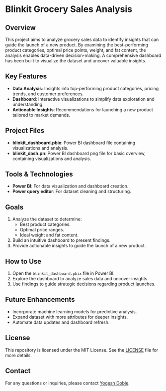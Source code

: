 # Blinkit Grocery Sales Analysis

## Overview

This project aims to analyze grocery sales data to identify insights that can guide the launch of a new product. By examining the best-performing product categories, optimal price points, weight, and fat content, the analysis enables data-driven decision-making. A comprehensive dashboard has been built to visualize the dataset and uncover valuable insights.

## Key Features

- **Data Analysis**: Insights into top-performing product categories, pricing trends, and customer preferences.
- **Dashboard**: Interactive visualizations to simplify data exploration and understanding.
- **Actionable Insights**: Recommendations for launching a new product tailored to market demands.

## Project Files

- **blinkit_dashboard.pbix**: Power BI dashboard file containing visualizations and analysis.
- **blinkit_dash.pn**: Power BI dashboard png file for basic overview, containing visualizations and analysis.


## Tools & Technologies

- **Power BI**: For data visualization and dashboard creation.
- **Power query editor**: For dataset cleaning and structuring.

## Goals

1. Analyze the dataset to determine:
   - Best product categories.
   - Optimal price ranges.
   - Ideal weight and fat content.
2. Build an intuitive dashboard to present findings.
3. Provide actionable insights to guide the launch of a new product.

## How to Use

1. Open the `blinkit_dashboard.pbix` file in Power BI.
2. Explore the dashboard to analyze sales data and uncover insights.
3. Use findings to guide strategic decisions regarding product launches.

## Future Enhancements

- Incorporate machine learning models for predictive analysis.
- Expand dataset with more attributes for deeper insights.
- Automate data updates and dashboard refresh.

## License

This repository is licensed under the MIT License. See the [LICENSE](LICENSE) file for more details.

## Contact
For any questions or inquiries, please contact [Yogesh Doble](mailto:yogeshdoble9098@gmail.com).